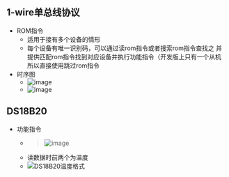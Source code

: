 ## 1-wire单总线协议
+ ROM指令
  + 适用于接有多个设备的情形 
  + 每个设备有唯一识别码，可以通过读rom指令或者搜索rom指令查找之
  并提供匹配rom指令找到对应设备并执行功能指令（开发版上只有一个从机所以直接使用跳过rom指令
+ 时序图
  +  ![image](https://user-images.githubusercontent.com/120998712/215387480-895c9a4e-79ad-47c6-b2e8-e42bd4601256.png)
  +  ![image](https://user-images.githubusercontent.com/120998712/215387511-2993c230-4108-433c-95dd-14a2d09c1710.png)

## DS18B20
+ 功能指令
  + >![image](https://user-images.githubusercontent.com/120998712/215388095-cf704763-a4f9-437d-a364-fb904241fc3c.png)
  + 读数据时前两个为温度
  + ![DS18B20温度格式](https://user-images.githubusercontent.com/120998712/215388328-2a369b5a-666a-450b-b2fe-dd1c02c928d1.png)
